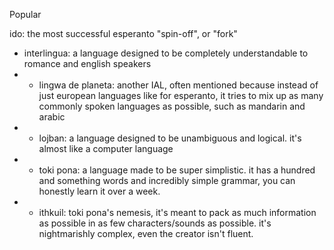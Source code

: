 Popular

ido: the most successful esperanto "spin-off", or "fork" 
- interlingua: a language designed to be completely understandable to romance and english speakers 
- - lingwa de planeta: another IAL, often mentioned because instead of just european languages like for esperanto, it tries to mix up as many commonly spoken languages as possible, such as mandarin and arabic 
- - lojban: a language designed to be unambiguous and logical. it's almost like a computer language 
- - toki pona: a language made to be super simplistic. it has a hundred and something words and incredibly simple grammar, you can honestly learn it over a week.
-  - ithkuil: toki pona's nemesis, it's meant to pack as much information as possible in as few characters/sounds as possible. it's nightmarishly complex, even the creator isn't fluent.
